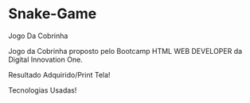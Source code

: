 # Snake-Game

Jogo Da Cobrinha

Jogo da Cobrinha proposto pelo Bootcamp HTML WEB DEVELOPER da Digital Innovation One.

Resultado Adquirido/Print Tela!

Tecnologias Usadas!